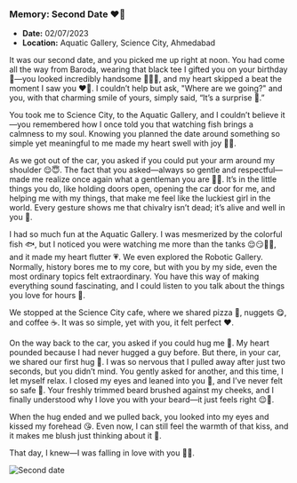 ### **Memory: Second Date ❤️‍🔥**  
- **Date:** 02/07/2023  
- **Location:** Aquatic Gallery, Science City, Ahmedabad 

It was our second date, and you picked me up right at noon. You had come all the way from Baroda, wearing that black tee I gifted you on your birthday 🎂—you looked incredibly handsome 🙈🫠😍, and my heart skipped a beat the moment I saw you ❤️‍🔥. I couldn’t help but ask, "Where are we going?" and you, with that charming smile of yours, simply said, “It’s a surprise 🙈.”

You took me to Science City, to the Aquatic Gallery, and I couldn’t believe it—you remembered how I once told you that watching fish brings a calmness to my soul. Knowing you planned the date around something so simple yet meaningful to me made my heart swell with joy 🙈💋.

As we got out of the car, you asked if you could put your arm around my shoulder 😌😇. The fact that you asked—always so gentle and respectful—made me realize once again what a gentleman you are 🙈😘. It’s in the little things you do, like holding doors open, opening the car door for me, and helping me with my things, that make me feel like the luckiest girl in the world. Every gesture shows me that chivalry isn’t dead; it’s alive and well in you 🙈.

I had so much fun at the Aquatic Gallery. I was mesmerized by the colorful fish 🐟, but I noticed you were watching me more than the tanks 😌😏🫠🙈, and it made my heart flutter 💗. We even explored the Robotic Gallery. Normally, history bores me to my core, but with you by my side, even the most ordinary topics felt extraordinary. You have this way of making everything sound fascinating, and I could listen to you talk about the things you love for hours 💯.  

We stopped at the Science City cafe, where we shared pizza 🍕, nuggets 😋, and coffee ☕. It was so simple, yet with you, it felt perfect ❤️.

On the way back to the car, you asked if you could hug me 🤗. My heart pounded because I had never hugged a guy before. But there, in your car, we shared our first hug 🫠. I was so nervous that I pulled away after just two seconds, but you didn’t mind. You gently asked for another, and this time, I let myself relax. I closed my eyes and leaned into you 🫠, and I’ve never felt so safe 🥹. Your freshly trimmed beard brushed against my cheeks, and I finally understood why I love you with your beard—it just feels right 😌🙈.

When the hug ended and we pulled back, you looked into my eyes and kissed my forehead 😘. Even now, I can still feel the warmth of that kiss, and it makes me blush just thinking about it 🙈.

That day, I knew—I was falling in love with you 🙈🫠.

![Second date](https://github.com/user-attachments/assets/0e9517ee-d8da-47f8-92fa-834620d5ea6d)
